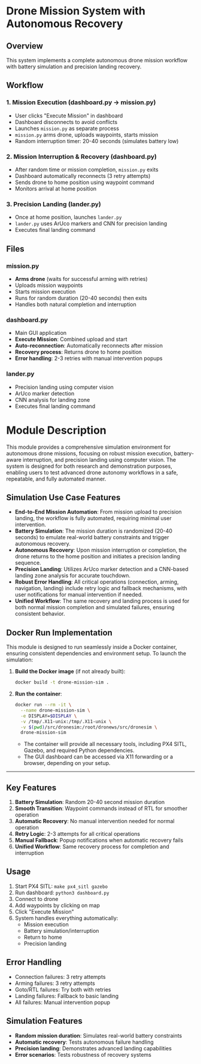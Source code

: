 # Drone Mission System with Autonomous Recovery

## Overview
This system implements a complete autonomous drone mission workflow with battery simulation and precision landing recovery.

## Workflow

### 1. Mission Execution (dashboard.py → mission.py)
- User clicks "Execute Mission" in dashboard
- Dashboard disconnects to avoid conflicts
- Launches `mission.py` as separate process
- `mission.py` arms drone, uploads waypoints, starts mission
- Random interruption timer: 20-40 seconds (simulates battery low)

### 2. Mission Interruption & Recovery (dashboard.py)
- After random time or mission completion, `mission.py` exits
- Dashboard automatically reconnects (3 retry attempts)
- Sends drone to home position using waypoint command
- Monitors arrival at home position

### 3. Precision Landing (lander.py)
- Once at home position, launches `lander.py`
- `lander.py` uses ArUco markers and CNN for precision landing
- Executes final landing command

## Files

### mission.py
- **Arms drone** (waits for successful arming with retries)
- Uploads mission waypoints
- Starts mission execution
- Runs for random duration (20-40 seconds) then exits
- Handles both natural completion and interruption

### dashboard.py
- Main GUI application
- **Execute Mission**: Combined upload and start
- **Auto-reconnection**: Automatically reconnects after mission
- **Recovery process**: Returns drone to home position
- **Error handling**: 2-3 retries with manual intervention popups

### lander.py
- Precision landing using computer vision
- ArUco marker detection
- CNN analysis for landing zone
- Executes final landing command

# Module Description

This module provides a comprehensive simulation environment for autonomous drone missions, focusing on robust mission execution, battery-aware interruption, and precision landing using computer vision. The system is designed for both research and demonstration purposes, enabling users to test advanced drone autonomy workflows in a safe, repeatable, and fully automated manner.

## Simulation Use Case Features

- **End-to-End Mission Automation**: From mission upload to precision landing, the workflow is fully automated, requiring minimal user intervention.
- **Battery Simulation**: The mission duration is randomized (20-40 seconds) to emulate real-world battery constraints and trigger autonomous recovery.
- **Autonomous Recovery**: Upon mission interruption or completion, the drone returns to the home position and initiates a precision landing sequence.
- **Precision Landing**: Utilizes ArUco marker detection and a CNN-based landing zone analysis for accurate touchdown.
- **Robust Error Handling**: All critical operations (connection, arming, navigation, landing) include retry logic and fallback mechanisms, with user notifications for manual intervention if needed.
- **Unified Workflow**: The same recovery and landing process is used for both normal mission completion and simulated failures, ensuring consistent behavior.

## Docker Run Implementation

This module is designed to run seamlessly inside a Docker container, ensuring consistent dependencies and environment setup. To launch the simulation:

1. **Build the Docker image** (if not already built):
   ```sh
   docker build -t drone-mission-sim .
   ```
2. **Run the container**:
   ```sh
   docker run --rm -it \
     --name drone-mission-sim \
     -e DISPLAY=$DISPLAY \
     -v /tmp/.X11-unix:/tmp/.X11-unix \
     -v $(pwd)/src/dronesim:/root/dronews/src/dronesim \
     drone-mission-sim
   ```
   - The container will provide all necessary tools, including PX4 SITL, Gazebo, and required Python dependencies.
   - The GUI dashboard can be accessed via X11 forwarding or a browser, depending on your setup.

---

## Key Features

1. **Battery Simulation**: Random 20-40 second mission duration
2. **Smooth Transition**: Waypoint commands instead of RTL for smoother operation
3. **Automatic Recovery**: No manual intervention needed for normal operation
4. **Retry Logic**: 2-3 attempts for all critical operations
5. **Manual Fallback**: Popup notifications when automatic recovery fails
6. **Unified Workflow**: Same recovery process for completion and interruption

## Usage

1. Start PX4 SITL: `make px4_sitl gazebo`
2. Run dashboard: `python3 dashboard.py`
3. Connect to drone
4. Add waypoints by clicking on map
5. Click "Execute Mission"
6. System handles everything automatically:
   - Mission execution
   - Battery simulation/interruption
   - Return to home
   - Precision landing

## Error Handling

- Connection failures: 3 retry attempts
- Arming failures: 3 retry attempts  
- Goto/RTL failures: Try both with retries
- Landing failures: Fallback to basic landing
- All failures: Manual intervention popup

## Simulation Features

- **Random mission duration**: Simulates real-world battery constraints
- **Automatic recovery**: Tests autonomous failure handling
- **Precision landing**: Demonstrates advanced landing capabilities
- **Error scenarios**: Tests robustness of recovery systems